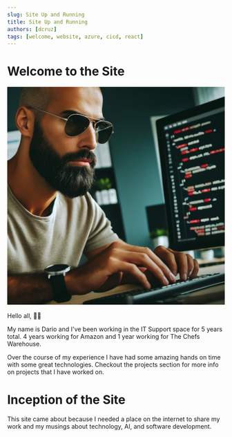 ```yaml
---
slug: Site Up and Running
title: Site Up and Running
authors: [dcruz]
tags: [welcome, website, azure, cicd, react]
---
```


# Welcome to the Site
![dude coding site](dude-coding-site.webp)

Hello all, 👋🏽

My name is Dario and I've been working in the IT Support space for 5 years total. 4 years working for Amazon and 1 year working for The Chefs Warehouse.

Over the course of my experience I have had some amazing hands on time with some great technologies. Checkout the projects section for more info on projects that I have worked on.

# Inception of the Site
This site came about because I needed a place on the internet to share my work and my musings about technology, AI, and software development.

